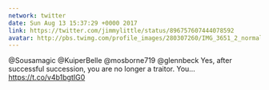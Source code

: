```yaml
---
network: twitter
date: Sun Aug 13 15:37:29 +0000 2017
link: https://twitter.com/jimmylittle/status/896757607444078592
avatar: http://pbs.twimg.com/profile_images/280307260/IMG_3651_2_normal.jpg
---
```


@Sousamagic @KuiperBelle @mosborne719 @glennbeck Yes, after successful succession, you are no longer a traitor. You… https://t.co/v4b1bgtIG0
